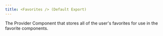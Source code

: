 ```yaml
---
title: <Favorites /> (Default Export)
---
```


The Provider Component that stores all of the user's favorites for use in the favorite components.
